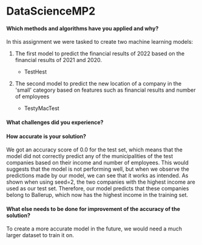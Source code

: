 # DataScienceMP2

#### Which methods and algorithms have you applied and why?
In this assignment we were tasked to create two machine learning models:

1. The first model to predict the financial results of 2022 based on the financial results of 2021 and 2020.
    - TestHest

2. The second model to predict the new location of a company in the 'small' category based on features such as financial results and number of employees
    - TestyMacTest

#### What challenges did you experience?

#### How accurate is your solution?

We got an accuracy score of 0.0 for the test set, which means that the model did not correctly predict any of the municipalities of the test companies based on their income and number of employees. This would suggests that the model is not performing well, but when we observe the predictions made by our model, we can see that it works as intended. As shown when using seed=2, the two companies with the highest income are used as our test set. Therefore, our model predicts that these companies belong to Ballerup, which now has the highest income in the training set.

#### What else needs to be done for improvement of the accuracy of the solution?

To create a more accurate model in the future, we would need a much larger dataset to train it on.
